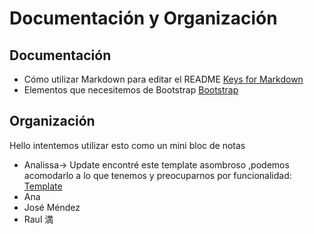 # Documentación y Organización
## Documentación
* Cómo utilizar Markdown para editar el README [Keys for Markdown](https://commonmark.org/help/)
* Elementos que necesitemos de Bootstrap [Bootstrap](https://getbootstrap.com/docs/5.1/getting-started/introduction/)
  
## Organización
Hello intentemos utilizar esto como un mini bloc de notas
* Analissa-> Update encontré este template asombroso ,podemos acomodarlo a lo que tenemos y preocuparnos por funcionalidad: [Template](https://startbootstrap.com/previews/sb-admin)
* Ana 
* José Méndez
* Raul 満 
